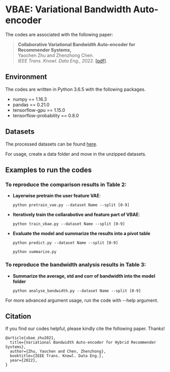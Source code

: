 # VBAE: Variational Bandwidth Auto-encoder

 The codes are associated with the following paper:
 >**Collaborative Variational Bandwidth Auto-encoder for Recommender Systems,**  
 >Yaochen Zhu and Zhenzhong Chen.  
 >*IEEE Trans. Knowl. Data Eng., 2022.* [[pdf]](https://ieeexplore.ieee.org/abstract/document/9723533/). 


## Environment

The codes are written in Python 3.6.5 with the following packages.  

- numpy == 1.16.3
- pandas == 0.21.0
- tensorflow-gpu == 1.15.0
- tensorflow-probability == 0.8.0

## Datasets

The processed datasets can be found [here](https://www.dropbox.com/s/wa0ia7svl7mnuvv/data.zip?dl=0). 

For usage, create a data folder and move in the unzipped datasets.

## Examples to run the codes

### To reproduce the comparison results in Table 2:

- **Layerwise pretrain the user feature VAE**: 

    ```python pretrain_vae.py --dataset Name --split [0-9]```
- **Iteratively train the collarabotive and feature part of VBAE**:

    ```python train_vbae.py --dataset Name --split [0-9]```
- **Evaluate the model and summarize the results into a pivot table**
    
    ```python predict.py --dataset Name --split [0-9]```
    
    ```python summarize.py```

### To reproduce the bandwidth analysis results in Table 3:
- **Summarize the average, std and corr of bandwidth into the model folder**

    ```python analyse_bandwidth.py --dataset Name --split [0-9]```


 For more advanced argument usage, run the code with --help argument.

## **Citation**

If you find our codes helpful, please kindly cite the following paper. Thanks!

	@article{vbae_zhu2021,
	  title={Variational Bandwidth Auto-encoder for Hybrid Recommender Systems},
	  author={Zhu, Yaochen and Chen, Zhenzhong},
	  booktitle={IEEE Trans. Knowl. Data Eng.},
	  year={2022},
	}	
